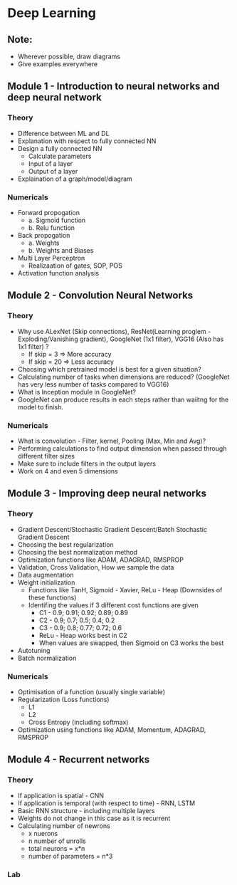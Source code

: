 # Deep Learning

## Note:

* Wherever possible, draw diagrams
* Give examples everywhere

## Module 1 - Introduction to neural networks and deep neural network

### Theory
* Difference between ML and DL
* Explanation with respect to fully connected NN
* Design a fully connected NN
  * Calculate parameters
  * Input of a layer
  * Output of a layer
* Explaination of a graph/model/diagram


### Numericals
* Forward propogation
  * a. Sigmoid function
  * b. Relu function
* Back propogation
  * a. Weights
  * b. Weights and Biases
* Multi Layer Perceptron
  * Realizaation of gates, SOP, POS
* Activation function analysis

## Module 2 - Convolution Neural Networks

### Theory
* Why use ALexNet (Skip connections), ResNet(Learning proglem - Exploding/Vanishing gradient), GoogleNet (1x1 filter), VGG16 (Also has 1x1 filter) ?
  * If skip = 3 => More accuracy
  * If skip = 20 => Less accuracy
* Choosing which pretrained model is best for a given situation?
* Calculating number of tasks when dimensions are reduced? (GoogleNet has very less number of tasks compared to VGG16)
* What is Inception module in GoogleNet?
* GoogleNet can produce results in each steps rather than waiitng for the model to finish.

### Numericals
* What is convolution - Filter, kernel, Pooling (Max, Min and Avg)?
* Performing calculations to find output dimension when passed through different filter sizes
* Make sure to include filters in the output layers
* Work on 4 and even 5 dimensions

## Module 3 - Improving deep neural networks

### Theory
* Gradient Descent/Stochastic Gradient Descent/Batch Stochastic Gradient Descent
* Choosing the best regularization
* Choosing the best normalization method
* Optimization functions like ADAM, ADAGRAD, RMSPROP
* Validation, Cross Validation, How we sample the data
* Data augmentation
* Weight initialization
  * Functions like TanH, Sigmoid - Xavier, ReLu - Heap (Downsides of these functions)
  * Identifing the values if 3 different cost functions are given
    * C1 - 0.9; 0.91; 0.92; 0.89; 0.89
    * C2 - 0.9; 0.7; 0.5; 0.4; 0.2
    * C3 - 0.9; 0.8; 0.77; 0.72; 0.6
    * ReLu - Heap works best in C2
    * When values are swapped, then Sigmoid on C3 works the best
* Autotuning
* Batch normalization

### Numericals
* Optimisation of a function (usually single variable)
* Regularization (Loss functions)
  * L1
  * L2
  * Cross Entropy (including softmax)
* Optimization using functions like ADAM, Momentum, ADAGRAD, RMSPROP

## Module 4 - Recurrent networks

### Theory
* If application is spatial - CNN
* If application is temporal (with respect to time) - RNN, LSTM
* Basic RNN structure - including multiple layers
* Weights do not change in this case as it is recurrent
* Calculating number of newrons
  * x nuerons
  * n number of unrolls
  * total neurons = x*n
  * number of parameters = n*3

### Lab